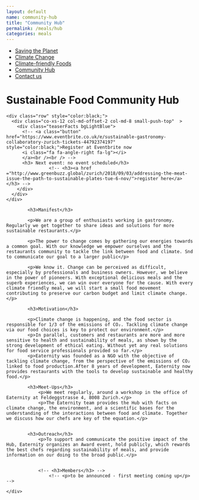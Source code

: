 ```yaml
---
layout: default
name: community-hub
title: "Community Hub"
permalink: /meals/hub
categories: meals
---
```


<style>
#main-nav-1 {
  border-bottom: 2px solid #46cc00;
}
</style>

<div class="container hidden-xs">
	<div class="row">
		<div class="col-xs-12 text-center">
			<ul class="subNavigation">
				<a href="/foodprint/"><li>Saving the Planet</li></a>
				<a href="/foodprint/climate-change"><li>Climate Change</li></a>
				<a href="/meals"><li>Climate-friendly Foods</li></a>
				<!-- <a href="/meals/restaurants"><li>Eaternity-Restaurants</li></a> -->
				<a href="/meals/hub"><li class="current">Community Hub</li></a>
				<a href="/contact"><li>Contact us</li></a>
			</ul>
		</div>
	</div>
</div>

<div class="container">
  <div class="row push-top small-push-bottom">
    <div class="col-xs-12 text-center">
      <h1>Sustainable Food Community Hub</h1>
    </div>
  </div>

    <div class="row" style="color:black;">
      <div class="co-xs-12 col-md-offset-2 col-md-8 small-push-top"  >
        <div class="teaserFacts bgLightBlue">
          <!-- <a class="button" href="https://www.eventbrite.co.uk/e/sustainable-gastronomy-collaboratory-zurich-tickets-44792374197" style="color:black;">Register at Eventbrite now
          <i class="fa fa-angle-right fa-lg"></i>
          </a><br /><br /> -->
          <h3> Next event: no event scheduled</h3>
    				<!-- <h3><a href ="http://www.greenbuzz.global/zurich/2018/09/03/addressing-the-meat-issue-the-path-to-sustainable-plates-tue-6-nov/">register here</a></h3> -->
        </div>
      </div>
    </div>

  <div class="row push-bottom small-push-top">
    <div class="col-xs-12 col-sm-offset-1 col-sm-10 col-md-offset-2 col-md-8">

    		<h3>Manifest</h3>

    		<p>We are a group of enthusiasts working in gastronomy. Regularly we get together to share ideas and solutions for more sustainable restaurants.</p>

  			<p>The power to change comes by gathering our energies towards a common goal. With our knowledge we empower ourselves and the restaurants community to tackle the link between food and climate. Snd to communicate our goal to a larger public</p>

    		<p>We know it. Change can be perceived as difficult, especially by professionals and business owners. However, we believe in the power of pioneers. With exceptional delicious meals and the superb experiences, we can win over everyone for the cause. With every climate friendly meal, we will start a small food movement contributing to preserve our carbon budget and limit climate change.</p>

  			<h3>Motivation</h3>

  			<p>Climate change is happening, and the food sector is responsible for 1/3 of the emissions of CO₂. Tackling climate change via our food choices is key to protect our environment.</p>
  			<p>In parallel, customers and restaurants are more and more sensitive to health and sustainability of meals, as shown by the strong development of ethical eating. Without yet any real solutions for food service professionals provided so far.</p>
  			<p>Eaternity was founded as a NGO with the objective of tackling climate change, from the perspective of the emissions of CO₂ linked to food production.After 8 years of development, Eaternity now provides restaurants with the tools to develop sustainable and healthy food.</p>

    		<h3>Meet-Ups</h3>
    			<p>We meet regularly, around a workshop in the office of Eaternity at Feldeggstrasse 4, 8008 Zurich.</p>
    			<p>The Eaternity team provides the Hub with facts on climate change, the environment, and a scientific bases for the understanding of the interactions between food and climate. Together we discuss how our chefs are key of the equation.</p>


    		<h3>Outreach</h3>
    			<p>To support and communicate the positive impact of the Hub, Eaternity organizes an Award event, hold publicly, which rewards the best chefs regarding sustainability of meals, and provide information on our doing to the broad public.</p>


    			<!-- <h3>Members</h3> -->
    				<!-- <p>to be announced - first meeting coming up</p> -->

    </div>

  </div>
</div>

<script src="https://ajax.googleapis.com/ajax/libs/jquery/1.11.3/jquery.min.js"></script>

<script src="/js/jquery.magnific-popup.min.js"></script>

<script src="/js/bootstrap.min.js"></script>

<script src="/js/icheck.min.js"></script>
